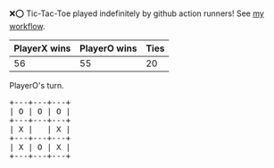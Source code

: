 :x::o: Tic-Tac-Toe played indefinitely by github action runners! See [my workflow](.github/workflows/play.yaml).

|PlayerX wins|PlayerO wins|Ties|
|-|-|-|
|56|55|20|

PlayerO's turn.

<pre>
+---+---+---+
| O | O | O |
+---+---+---+
| X |   | X |
+---+---+---+
| X | O | X |
+---+---+---+
</pre>